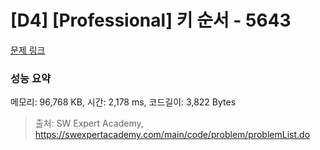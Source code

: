 # [D4] [Professional] 키 순서 - 5643 

[문제 링크](https://swexpertacademy.com/main/code/problem/problemDetail.do?contestProbId=AWXQsLWKd5cDFAUo) 

### 성능 요약

메모리: 96,768 KB, 시간: 2,178 ms, 코드길이: 3,822 Bytes



> 출처: SW Expert Academy, https://swexpertacademy.com/main/code/problem/problemList.do